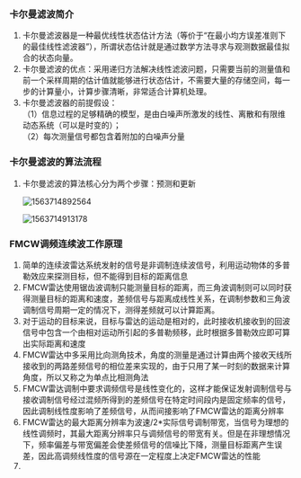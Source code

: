 ### 卡尔曼滤波简介
1. 卡尔曼滤波器是一种最优线性状态估计方法（等价于“在最小均方误差准则下的最佳线性滤波器”），所谓状态估计就是通过数学方法寻求与观测数据最佳拟合的状态向量。
2. 卡尔曼滤波的优点：采用递归方法解决线性滤波问题，只需要当前的测量值和前一个采样周期的估计值就能够进行状态估计，不需要大量的存储空间，每一步的计算量小，计算步骤清晰，非常适合计算机处理。
3. 卡尔曼滤波器的前提假设：  
（1）信息过程的足够精确的模型，是由白噪声所激发的线性、离散和有限维动态系统（可以是时变的）；  
（2）每次测量信号都包含着附加的白噪声分量

### 卡尔曼滤波的算法流程
1. 卡尔曼滤波的算法核心分为两个步骤：预测和更新

   ![1563714892564](C:\Users\杨炜\AppData\Roaming\Typora\typora-user-images\1563714892564.png)

   ![1563714913178](C:\Users\杨炜\AppData\Roaming\Typora\typora-user-images\1563714913178.png)

### FMCW调频连续波工作原理
1. 简单的连续波雷达系统发射的信号是非调制连续波信号，利用运动物体的多普勒效应来探测目标，但不能得到目标的距离信息
2. FMCW雷达使用锯齿波调制只能测量目标的距离，而三角波调制则可以同时获得测量目标的距离和速度，差频信号与距离成线性关系，在调制参数和三角波调制信号周期一定的情况下，测得差频就可以计算距离。
3. 对于运动的目标来说，目标与雷达的运动是相对的，此时接收机接收到的回波信号中包含一个由相对运动所引起的多普勒频移，此时根据多普勒效应即可算出实际距离和速度
4. FMCW雷达中多采用比向测角技术，角度的测量是通过计算由两个接收天线所接收到的两路差频信号的相位差来实现的，由于只用了某一时刻的数据来计算角度，所以又称之为单点比相测角法
5. FMCW雷达调制中要求调频信号是线性变化的，这样才能保证发射调制信号与接收调制信号经过混频所得到的差频信号在特定时间段内是固定频率的信号，因此调制线性度影响了差频信号，从而间接影响了FMCW雷达的距离分辨率
6. FMCW雷达的最大距离分辨率为波速/2*实际信号调制带宽，当信号为理想的线性调频时，其最大距离分辨率只与调频信号的带宽有关。但是在非理想情况下，频率偏差与带宽偏差会使差频信号的信噪比下降，测量目标距离产生误差，因此高调频线性度的信号源在一定程度上决定FMCW雷达的性能
7. 
